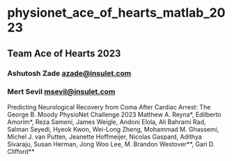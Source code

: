# physionet_ace_of_hearts_matlab_2023
 ## Team Ace of Hearts 2023 
 ### Ashutosh Zade azade@insulet.com
 ### Mert Sevil msevil@insulet.com

Predicting Neurological Recovery from Coma After Cardiac Arrest: The George B. Moody PhysioNet Challenge 2023
Matthew A. Reyna*, Edilberto Amorim*, Reza Sameni, James Weigle, Andoni Elola, Ali Bahrami Rad, Salman Seyedi, Hyeok Kwon, Wei-Long Zheng, Mohammad M. Ghassemi, Michel J. van Putten, Jeanette Hoffmeijer, Nicolas Gaspard, Adithya Sivaraju, Susan Herman, Jong Woo Lee, M. Brandon Westover**, Gari D. Clifford**

